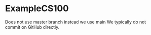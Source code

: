# ExampleCS100
Does not use master branch instead we use main
We typically do not commit on GitHub directly. 
